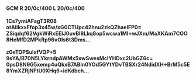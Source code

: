 #### GCM R 20/0c/400 L 20/0c/400
**1Cs7ymiAFagT3R08**<br/>**otAIikxxFfop3x45w/xG0CTUpc42hnu2zkQZhaeIFP0=**<br/>**ZSiqdqf62VgkWiRxEElJ0uvBI8Lkq8op5wcwa1Ml+wJXm/MaXKAm7COO8HeMfD2MPkRp96vOIs6t3Dms...**<br/><br/>
**z0eTOPSuIxfVQP+5**<br/>**9sYA/B70N5LYkrndpAWMx5xwSwesMclYHDxc2UbGZ6c=**<br/>**0psD8N9G5xemp4uQkxB7ABln0YOd5GYtYDvTBSXr24NdidXH+BrM5c5E8YmXZRjNFtU0XHq6+idKdbch...**